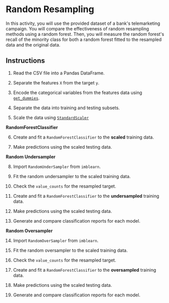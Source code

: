 # Random Resampling

In this activity, you will use the provided dataset of a bank's telemarketing campaign. You will compare the effectiveness of random resampling methods using a random forest. Then, you will measure the random forest's recall of the minority class for both a random forest fitted to the resampled data and the original data.

## Instructions

1. Read the CSV file into a Pandas DataFrame.

2. Separate the features `X` from the target `y`.

3. Encode the categorical variables from the features data using [`get_dummies`](https://pandas.pydata.org/pandas-docs/stable/reference/api/pandas.get_dummies.html).

4. Separate the data into training and testing subsets.

5. Scale the data using [`StandardScaler`](https://scikit-learn.org/stable/modules/generated/sklearn.preprocessing.StandardScaler.html)

**RandomForestClassifier**

6. Create and fit a `RandomForestClassifier` to the **scaled** training data.

7.  Make predictions using the scaled testing data.

**Random Undersampler**

8. Import `RandomUnderSampler` from `imblearn`.

9. Fit the random undersampler to the scaled training data.

10. Check the `value_counts` for the resampled target.

11. Create and fit a `RandomForestClassifier` to the **undersampled** training data.

12. Make predictions using the scaled testing data.

13. Generate and compare classification reports for each model.

**Random Oversampler**

14. Import `RandomOverSampler` from `imblearn`.

15. Fit the random oversampler to the scaled training data.

16. Check the `value_counts` for the resampled target.

17. Create and fit a `RandomForestClassifier` to the **oversampled** training data.

18. Make predictions using the scaled testing data.

19. Generate and compare classification reports for each model.

